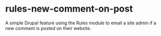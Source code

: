 # rules-new-comment-on-post
A simple Drupal feature using the Rules module to email a site admin if a new comment is posted on their website.
